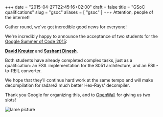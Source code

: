 +++
date = "2015-04-27T22:45:16+02:00"
draft = false
title = "GSoC qualifications"
slug = "gsoc"
aliases = [
	"gsoc"
]
+++
Attention, people of the internet!

Gather round, we've got incredible good news for everyone!

We're incredibly happy to announce the acceptance of two students for the [Google Summer of Code 2015]( https://www.google-melange.com/gsoc/homepage/google/gsoc2015 ):

**[David Kreuter]( https://twitter.com/dkreuter_ )** and **[Sushant Dinesh]( https://sushant94.github.io/ )**. 

Both students have already completed complex tasks, just as a qualification: an ESIL implementation for the 8051 architecture, and an ESIL-to-REIL converter.

We hope that they'll continue hard work at the same tempo and will make decompilation for radare2 much better Hex-Rays' decompiler.

Thank you Google for organizing this, and to [OpenWall]( http://openwall.com ) for giving us two slots!

![lame picture](http://fashionablygeek.com/wp-content/uploads/2012/01/summer-is-coming-shirt.jpg?cb5e28)


